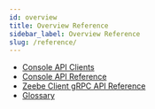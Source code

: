```yaml
---
id: overview
title: Overview Reference
sidebar_label: Overview Reference
slug: /reference/
---
```


- [Console API Clients](cloud-console-api-clients.md)
- [Console API Reference](cloud-console-api-reference.md)
- [Zeebe Client gRPC API Reference](grpc.md)
- [Glossary](glossary.md)
